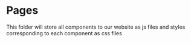 # Pages

This folder will store all components to our website as js files and styles corresponding to each component as css files